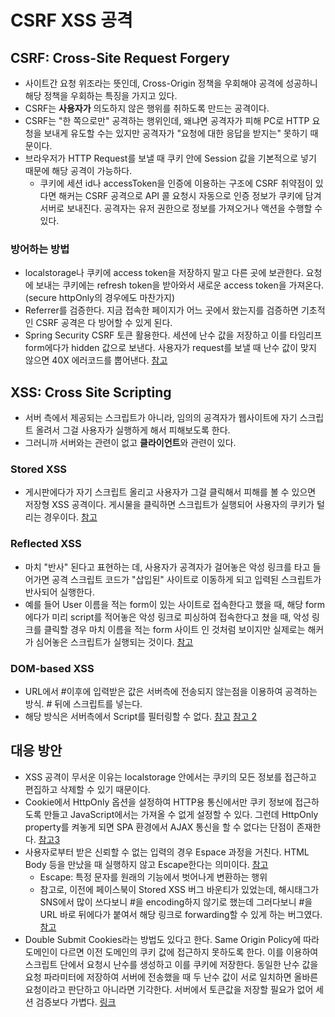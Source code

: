 # CSRF XSS 공격
## CSRF: Cross-Site Request Forgery
* 사이트간 요청 위조라는 뜻인데, Cross-Origin 정책을 우회해야 공격에 성공하니 해당 정책을 우회하는 특징을 가지고 있다.
* CSRF는 **사용자가** 의도하지 않은 행위를 취하도록 만드는 공격이다.
* CSRF는 "한 쪽으로만" 공격하는 행위인데, 왜냐면 공격자가 피해 PC로 HTTP 요청을 보내게 유도할 수는 있지만 공격자가 "요청에 대한 응답을 받지는" 못하기 때문이다.
* 브라우저가 HTTP Request를 보낼 때 쿠키 안에 Session 값을 기본적으로 넣기 때문에 해당 공격이 가능하다.
    * 쿠키에 세션 id나 accessToken을 인증에 이용하는 구조에 CSRF 취약점이 있다면 해커는 CSRF 공격으로 API 콜 요청시 자동으로 인증 정보가 쿠키에 담겨 서버로 보내진다. 공격자는 유저 권한으로 정보를 가져오거나 액션을 수행할 수 있다.

### 방어하는 방법
* localstorage나 쿠키에 access token을 저장하지 말고 다른 곳에 보관한다. 요청에 보내는 쿠키에는 refresh token을 받아와서 새로운 access token을 가져온다. (secure httpOnly의 경우에도 마찬가지)
* Referrer를 검증한다. 지금 접속한 페이지가 어느 곳에서 왔는지를 검증하면 기초적인 CSRF 공격은 다 방어할 수 있게 된다.
* Spring Security CSRF 토큰 활용한다. 세션에 난수 값을 저장하고 이를 타임리프 form에다가 hidden 값으로 보낸다. 사용자가 request를 보낼 때 난수 값이 맞지 않으면 40X 에러코드를 뿝어낸다. [참고](https://velog.io/@max9106/Spring-Security-csrf)

## XSS: Cross Site Scripting
* 서버 측에서 제공되는 스크립트가 아니라, 임의의 공격자가 웹사이트에 자기 스크립트 올려서 그걸 사용자가 실행하게 해서 피해보도록 한다.
* 그러니까 서버와는 관련이 없고 **클라이언트**와 관련이 있다.
### Stored XSS
* 게시판에다가 자기 스크립트 올리고 사용자가 그걸 클릭해서 피해를 볼 수 있으면 저장형 XSS 공격이다. 게시물을 클릭하면 스크립트가 실행되어 사용자의 쿠키가 털리는 경우이다. [참고](https://rjswn0315.tistory.com/175)
### Reflected XSS
* 마치 "반사" 된다고 표현하는 데, 사용자가 공격자가 걸어놓은 악성 링크를 타고 들어가면 공격 스크립트 코드가 "삽입된" 사이트로 이동하게 되고 입력된 스크립트가 반사되어 실행한다.
* 예를 들어 User 이름을 적는 form이 있는 사이트로 접속한다고 했을 때, 해당 form에다가 미리 script를 적어놓은 악성 링크로 피싱하여 접속한다고 쳤을 때, 악성 링크를 클릭할 경우 마치 이름을 적는 form 사이트 인 것처럼 보이지만 실제로는 해커가 심어놓은 스크립트가 실행되는 것이다. [참고](https://rjswn0315.tistory.com/176)
### DOM-based XSS
* URL에서 #이후에 입력받은 값은 서버측에 전송되지 않는점을 이용하여 공격하는 방식. # 뒤에 스크립트를 넣는다.
* 해당 방식은 서버측에서 Script를 필터링할 수 없다. [참고](https://www.acunetix.com/blog/articles/dom-xss-explained/)
[참고 2](https://ddungkill.tistory.com/135)

## 대응 방안
* XSS 공격이 무서운 이유는 localstorage 안에서는 쿠키의 모든 정보를 접근하고 편집하고 삭제할 수 있기 때문이다.
* Cookie에서 HttpOnly 옵션을 설정하여 HTTP용 통신에서만 쿠키 정보에 접근하도록 만들고 JavaScript에서는 가져올 수 없게 설정할 수 있다. 그런데 HttpOnly property를 켜놓게 되면 SPA 환경에서 AJAX 통신을 할 수 없다는 단점이 존재한다. [참고3](https://jhyuxxk.tistory.com/7)
* 사용자로부터 받은 신뢰할 수 없는 입력의 경우 Espace 과정을 거친다. HTML Body 등을 만났을 때 실행하지 않고 Escape한다는 의미이다. [참고](https://onlydev.tistory.com/78)
    * Escape: 특정 문자를 원래의 기능에서 벗어나게 변환하는 행위
    * 참고로, 이전에 페이스북이 Stored XSS 버그 바운티가 있었는데, 해시태그가 SNS에서 많이 쓰다보니 #을 encoding하지 않기로 했는데 그러다보니 #을 URL 바로 뒤에다가 붙여서 해당 링크로 forwarding할 수 있게 하는 버그였다. [참고](https://www.hahwul.com/2018/03/21/hacking-hsah-tag-xss-escape-quot-with/)
* Double Submit Cookies라는 방법도 있다고 한다. Same Origin Policy에 따라 도메인이 다르면 이전 도메인의 쿠키 값에 접근하지 못하도록 한다. 이를 이용하여 스크립트 단에서 요청시 난수를 생성하고 이를 쿠키에 저장한다. 동일한 난수 값을 요청 파라미터에 저장하여 서버에 전송했을 때 두 난수 값이 서로 일치하면 올바른 요청이라고 판단하고 아니라면 기각한다. 서버에서 토큰값을 저장할 필요가 없어 세션 검증보다 가볍다. [링크](https://cheatsheetseries.owasp.org/cheatsheets/Cross-Site_Request_Forgery_Prevention_Cheat_Sheet.html)
